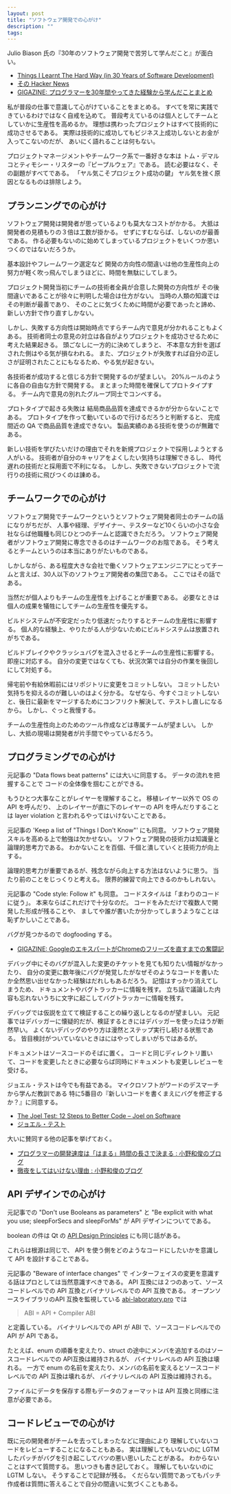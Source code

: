 ```yaml
---
layout: post
title: "ソフトウェア開発での心がけ"
description: ""
tags: 
---
```


Julio Biason 氏の『30年のソフトウェア開発で苦労して学んだこと』が面白い。

* [Things I Learnt The Hard Way (in 30 Years of Software Development)](https://blog.juliobiason.net/thoughts/things-i-learnt-the-hard-way/)
* [その Hacker News](https://news.ycombinator.com/item?id=20211778)
* [GIGAZINE: プログラマーを30年間やってきた経験から学んだことまとめ](https://gigazine.net/news/20190621-things-i-learnt-the-hard-way/)

私が普段の仕事で意識して心がけていることをまとめる。
すべてを常に実践できているわけではなく自戒を込めて。
普段考えているのは個人としてチームとしていかに生産性を高めるか。
理想は携わったプロジェクトはすべて技術的に成功させるである。
実際は技術的に成功してもビジネス上成功しないとお金が入ってこないのだが、
あいにく語れることは何もない。

プロジェクトマネージメントやチームワーク系で一番好きな本は
トム・デマルコとティモシー・リスターの『ピープルウェア』である。
読む必要はなく、その副題がすべてである。
「ヤル気こそプロジェクト成功の鍵」
ヤル気を挫く原因となるものは排除しよう。


## プランニングでの心がけ

ソフトウェア開発は開発者が思っているよりも莫大なコストがかかる。
大抵は開発者の見積もりの３倍は工数が掛かる。
せずにすむならば、しないのが最善である。
作る必要もないのに始めてしまっているプロジェクトをいくつか思いつくのではないだろうか。

基本設計やフレームワーク選定など
開発の方向性の間違いは他の生産性向上の努力が軽く吹っ飛んでしまうほどに、時間を無駄にしてしまう。

プロジェクト開発当初にチームの技術者全員が合意した開発の方向性が
その後間違いであることが徐々に判明した場合は仕方がない。
当時の人類の知識ではその判断が最善であり、
そのことに気づくために時間が必要であったと諦め、新しい方針で作り直すしかない。

しかし、失敗する方向性は開始時点ですらチーム内で意見が分かれることもよくある。
技術者同士の意見の対立は各自がよりプロジェクトを成功させるために考えた結果起きる。
頭ごなしに一方的に決めてしまうと、
不本意な方針を選ばされた側はやる気が損なわれる。
また、プロジェクトが失敗すれば自分の正しさが証明されたことにもなるため、やる気が起きない。

各技術者が成功すると信じる方針で開発するのが望ましい。
20%ルールのように各自の自由な方針で開発する。
まとまった時間を確保してプロトタイプする。
チーム内で意見の別れたグループ同士でコンペする。

プロトタイプで起きる失敗は
結局商品品質を達成できるかが分からないことである。
プロトタイプを作って動いているので行けるだろうと判断すると、
完成間近の QA で商品品質を達成できない。
製品実績のある技術を使うのが無難である。

新しい技術を学びたいだけの理由でそれを新規プロジェクトで採用しようとする人がいる。
技術者が自分のキャリアをよくしたい気持ちは理解できるし、
時代遅れの技術だと採用面で不利になる。
しかし、失敗できないプロジェクトで流行りの技術に飛びつくのは諌める。


## チームワークでの心がけ

ソフトウェア開発でチームワークというとソフトウェア開発者同士のチームの話になりがちだが、
人事や経理、デザイナー、テスターなど10くらいの小さな会社ならば他職種も同じひとつのチームと認識できただろう。
ソフトウェア開発者がソフトウェア開発に専念できるのはチームワークのお陰である。
そう考えるとチームというのは本当にありがたいものである。

しかしながら、ある程度大きな会社で働くソフトウェアエンジニアにとってチームと言えば、30人以下のソフトウェア開発者の集団である。
ここではその話である。

当然だが個人よりもチームの生産性を上げることが重要である。
必要なときは個人の成果を犠牲にしてチームの生産性を優先する。

ビルドシステムが不安定だったり低速だったりするとチームの生産性に影響する。
個人的な経験上、やりたがる人が少ないためにビルドシステムは放置されがちである。

ビルドブレイクやクラッシュバグを混入させるとチームの生産性に影響する。
即座に対応する。
自分の変更ではなくても、状況次第では自分の作業を後回しにして対処する。

帰宅前や有給休暇前にはリポジトリに変更をコミットしない。
コミットしたい気持ちを抑えるのが難しいのはよく分かる。
なぜなら、今すぐコミットしないと、後日に最新をマージするためにコンフリクト解決して、テストし直しになるから。
しかし、ぐっと我慢する。

チームの生産性向上のためのツール作成などは専属チームが望ましい。
しかし、大抵の現場は開発者が片手間でやっているだろう。


## プログラミングでの心がけ

元記事の "Data flows beat patterns" には大いに同意する。
データの流れを把握することで
コードの全体像を掴むことができる。

もうひとつ大事なことがレイヤーを理解すること。
移植レイヤー以外で OS の API を呼んだり、
上のレイヤーが直に下のレイヤーの API を呼んだりすることは
layer violation と言われるやってはいけないことである。

元記事の 'Keep a list of "Things I Don't Know"' にも同意。
ソフトウェア開発スキルを高める上で勉強は欠かせない。
ソフトウェア開発の技術力は知識量と論理的思考力である。
わかないことを百個、千個と潰していくと技術力が向上する。

論理的思考力が重要であるが、残念ながら向上する方法はないように思う。
当たり前のことをじっくりと考える。
限界的練習で向上できるのかもしれない。

元記事の "Code style: Follow it" も同意。
コードスタイルは「まわりのコードに従う」。
本来ならばこれだけで十分なのだ。
コードをみただけで複数人で開発した形成が残ることや、
ましてや誰が書いたか分かってしまうようなことは恥ずかしいことである。

バグが見つかるので dogfooding する。
* [GIGAZINE: GoogleのエキスパートがChromeのフリーズを直すまでの奮闘記](https://gigazine.net/news/20180825-google-engineer-fix-chrome-hang/)

デバッグ中にそのバグが混入した変更のチケットを見ても知りたい情報がなかったり、
自分の変更に数年後にバグが発覚したがなぜそのようなコードを書いたか全然思い出せなかった経験はだれしもあるだろう。
記憶はすっかり消えてしまうため、
ドキュメントやバグトラッカーに情報を残す。
立ち話で議論した内容も忘れないうちに文字に起こしてバグトラッカーに情報を残す。

デバッグでは仮説を立てて検証することの繰り返しとなるのが望ましい。
元記事ではデバッガーに懐疑的だが、検証するときにはデバッガーを使ったほうが断然早い。
よくないデバッグのやり方は漫然とステップ実行し続ける状態である。
皆目検討がついていないときはにはやってしまいがちではあるが。

ドキュメントはソースコードのそばに置く。
コードと同じディレクトリ置いて、コードを変更したときに必要ならば同時にドキュメントも変更しレビューを受ける。

ジョエル・テストは今でも有益である。
マイクロソフトがワードのデスマーチから学んだ教訓である
特に5番目の『新しいコードを書くまえにバグを修正するか？』に同意する。

* [The Joel Test: 12 Steps to Better Code – Joel on Software](https://www.joelonsoftware.com/2000/08/09/the-joel-test-12-steps-to-better-code/)
* [ジョエル・テスト](http://local.joelonsoftware.com/wiki/%E3%82%B8%E3%83%A7%E3%82%A8%E3%83%AB%E3%83%BB%E3%83%86%E3%82%B9%E3%83%88)

大いに賛同する他の記事を挙げておく。

* [プログラマーの開発速度は「はまる」時間の長さで決まる : 小野和俊のブログ](http://blog.livedoor.jp/lalha/archives/50261226.html)
* [徹夜をしてはいけない理由 : 小野和俊のブログ](http://blog.livedoor.jp/lalha/archives/50061915.html)


## API デザインでの心がけ

元記事での
"Don't use Booleans as parameters" と
"Be explicit with what you use; sleepForSecs and sleepForMs"
が API デザインについてである。

boolean の件は
Qt の [API Design Principles](https://wiki.qt.io/API_Design_Principles#The_Boolean_Parameter_Trap)
にも同じ話がある。

これらは根源は同じで、
API を使う側をどのようなコードにしたいかを意識して API を設計することである。

元記事の "Beware of interface changes" で
インターフェイスの変更を意識する話はプロとしては当然意識すべきである。
API 互換には２つのあって、ソースコードレベルでの API 互換とバイナリレベルでの API 互換である。
オープンソースライブラリのAPI 互換を監視している [abi-laboratory.pro](https://abi-laboratory.pro/) では

> ABI = API + Compiler ABI

と定義している。
バイナリレベルでの API が ABI で、ソースコードレベルでの API が API である。

たとえば、enum の順番を変えたり、struct の途中にメンバを追加するのはソースコードレベルでの API互換は維持されるが、
バイナリレベルの API 互換は壊れる。
一方で enum の名前を変えたり、メンバの名前を変えるとソースコードレベルでの API 互換は壊れるが、
バイナリレベルの API 互換は維持される。

ファイルにデータを保存する際もデータのフォーマットは
API 互換と同様に注意が必要である。


## コードレビューでの心がけ

既に元の開発者がチームを去ってしまったなどに理由により
理解していないコードをレビューすることになることもある。
実は理解してもいないのに LGTM したパッチがバグを引き起こしてバツの悪い思いしたことがある。
わからないことはすべて質問する。
思いつきも書き記しておく。
理解してもいないのに LGTM しない。
そうすることで記録が残る。
くだらない質問であってもパッチ作成者は質問に答えることで自分の間違いに気づくこともある。
